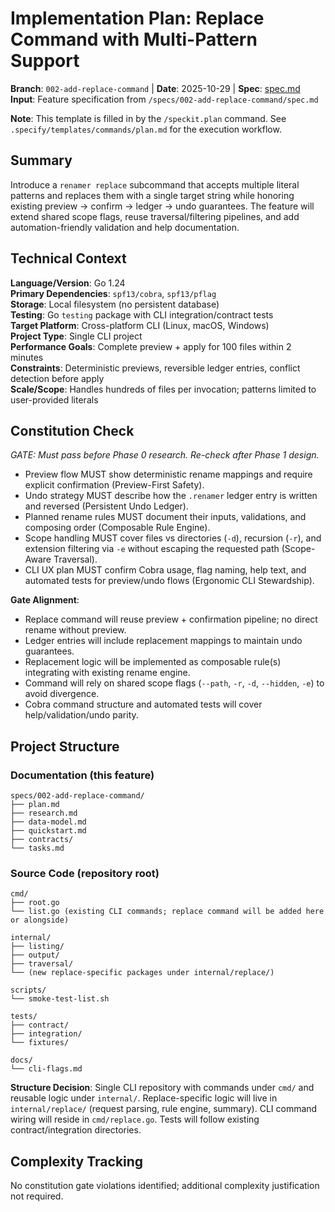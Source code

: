 # Implementation Plan: Replace Command with Multi-Pattern Support

**Branch**: `002-add-replace-command` | **Date**: 2025-10-29 | **Spec**: [spec.md](./spec.md)
**Input**: Feature specification from `/specs/002-add-replace-command/spec.md`

**Note**: This template is filled in by the `/speckit.plan` command. See `.specify/templates/commands/plan.md` for the execution workflow.

## Summary

Introduce a `renamer replace` subcommand that accepts multiple literal patterns and replaces them
with a single target string while honoring existing preview → confirm → ledger → undo guarantees.
The feature will extend shared scope flags, reuse traversal/filtering pipelines, and add
automation-friendly validation and help documentation.

## Technical Context

**Language/Version**: Go 1.24  
**Primary Dependencies**: `spf13/cobra`, `spf13/pflag`  
**Storage**: Local filesystem (no persistent database)  
**Testing**: Go `testing` package with CLI integration/contract tests  
**Target Platform**: Cross-platform CLI (Linux, macOS, Windows)  
**Project Type**: Single CLI project  
**Performance Goals**: Complete preview + apply for 100 files within 2 minutes  
**Constraints**: Deterministic previews, reversible ledger entries, conflict detection before apply  
**Scale/Scope**: Handles hundreds of files per invocation; patterns limited to user-provided literals

## Constitution Check

*GATE: Must pass before Phase 0 research. Re-check after Phase 1 design.*

- Preview flow MUST show deterministic rename mappings and require explicit confirmation (Preview-First Safety).
- Undo strategy MUST describe how the `.renamer` ledger entry is written and reversed (Persistent Undo Ledger).
- Planned rename rules MUST document their inputs, validations, and composing order (Composable Rule Engine).
- Scope handling MUST cover files vs directories (`-d`), recursion (`-r`), and extension filtering via `-e` without escaping the requested path (Scope-Aware Traversal).
- CLI UX plan MUST confirm Cobra usage, flag naming, help text, and automated tests for preview/undo flows (Ergonomic CLI Stewardship).

**Gate Alignment**:
- Replace command will reuse preview + confirmation pipeline; no direct rename without preview.
- Ledger entries will include replacement mappings to maintain undo guarantees.
- Replacement logic will be implemented as composable rule(s) integrating with existing rename engine.
- Command will rely on shared scope flags (`--path`, `-r`, `-d`, `--hidden`, `-e`) to avoid divergence.
- Cobra command structure and automated tests will cover help/validation/undo parity.

## Project Structure

### Documentation (this feature)

```text
specs/002-add-replace-command/
├── plan.md
├── research.md
├── data-model.md
├── quickstart.md
├── contracts/
└── tasks.md
```

### Source Code (repository root)

```text
cmd/
├── root.go
└── list.go (existing CLI commands; replace command will be added here or alongside)

internal/
├── listing/
├── output/
├── traversal/
└── (new replace-specific packages under internal/replace/)

scripts/
└── smoke-test-list.sh

tests/
├── contract/
├── integration/
└── fixtures/

docs/
└── cli-flags.md
```

**Structure Decision**: Single CLI repository with commands under `cmd/` and reusable logic under
`internal/`. Replace-specific logic will live in `internal/replace/` (request parsing, rule engine,
summary). CLI command wiring will reside in `cmd/replace.go`. Tests will follow existing
contract/integration directories.

## Complexity Tracking

No constitution gate violations identified; additional complexity justification not required.
